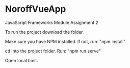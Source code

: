 # NoroffVueApp
JavaScript Frameworks Module Assignment 2

To run the project download the folder.

Make sure you have NPM installed. If not, run:
"npm install"

cd into the project folder. Run:
"npm run serve"

Open local host. 
